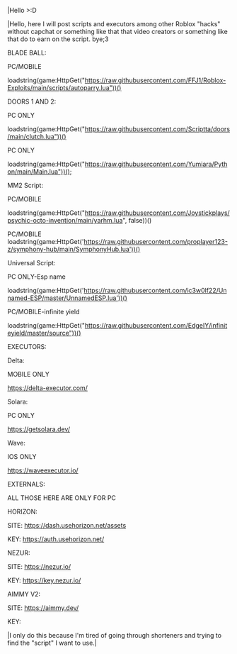 |Hello >:D


|Hello, here I will post scripts and executors among other Roblox "hacks" without capchat or something like that that video creators or something like that do to earn on the script. bye;3




BLADE BALL:

PC/MOBILE

loadstring(game:HttpGet("https://raw.githubusercontent.com/FFJ1/Roblox-Exploits/main/scripts/autoparry.lua"))()








DOORS 1 AND 2:

PC ONLY

loadstring(game:HttpGet("https://raw.githubusercontent.com/Scriptta/doors/main/clutch.lua"))()

PC ONLY

loadstring(game:HttpGet("https://raw.githubusercontent.com/Yumiara/Python/main/Main.lua"))();













MM2 Script:

PC/MOBILE

loadstring(game:HttpGet("https://raw.githubusercontent.com/Joystickplays/psychic-octo-invention/main/yarhm.lua", false))()

PC/MOBILE
 loadstring(game:HttpGet('https://raw.githubusercontent.com/proplayer123-z/symphony-hub/main/SymphonyHub.lua'))() 

Universal Script:

PC ONLY-Esp name

loadstring(game:HttpGet('https://raw.githubusercontent.com/ic3w0lf22/Unnamed-ESP/master/UnnamedESP.lua'))()

PC/MOBILE-infinite yield

loadstring(game:HttpGet("https://raw.githubusercontent.com/EdgeIY/infiniteyield/master/source"))()


EXECUTORS:

Delta:

MOBILE ONLY

https://delta-executor.com/

Solara:

PC ONLY

https://getsolara.dev/

Wave:

IOS ONLY

https://waveexecutor.io/
















EXTERNALS:


ALL THOSE HERE ARE ONLY FOR PC


HORIZON:

SITE: https://dash.usehorizon.net/assets

 KEY: https://auth.usehorizon.net/

NEZUR:

SITE: https://nezur.io/

 KEY: https://key.nezur.io/

AIMMY V2:

SITE: https://aimmy.dev/

 KEY: 












































|I only do this because I'm tired of going through shorteners and trying to find the "script" I want to use.|

